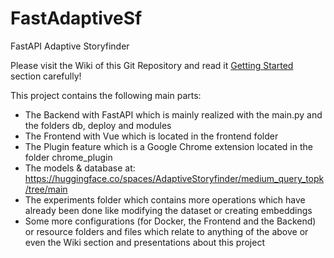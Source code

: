 # FastAdaptiveSf

FastAPI Adaptive Storyfinder

Please visit the Wiki of this Git Repository and read it [Getting Started](1.-Getting-Started) section carefully!

This project contains the following main parts:
- The Backend with FastAPI which is mainly realized with the main.py and the folders db, deploy and modules
- The Frontend with Vue which is located in the frontend folder
- The Plugin feature which is a Google Chrome extension located in the folder chrome_plugin
- The models & database at: https://huggingface.co/spaces/AdaptiveStoryfinder/medium_query_topk/tree/main
- The experiments folder which contains more operations which have already been done like modifying the dataset or creating embeddings
- Some more configurations (for Docker, the Frontend and the Backend) or resource folders and files which relate to anything of the above or even the Wiki section and presentations about this project
